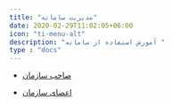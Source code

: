```yaml
---
title: "مدیریت سامانه"
date: 2020-02-29T11:02:05+06:00
icon: "ti-menu-alt"
description: "آموزش استفاده از سامانه "
type : "docs"
---
```




* [صاحب سازمان](managment)

* [اعضای سازمان](advertiser)
 
